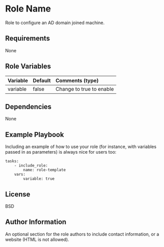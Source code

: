 Role Name
=========

Role to configure an AD domain joined machine.

Requirements
------------

None

Role Variables
--------------

| Variable                          | Default                 | Comments (type)                                                                                                                                                                       |
| :-------------------------------- | :---------------------- | :------------------------------------------------------------------------------------------------------------------------------------------------------------------------------------ |
| variable            | false                   | Change to true to enable

Dependencies
------------

None

Example Playbook
----------------

Including an example of how to use your role (for instance, with variables passed in as parameters) is always nice for users too:

    tasks:
        - include_role:
            name: role-template
        vars:
            variable: true

License
-------

BSD

Author Information
------------------

An optional section for the role authors to include contact information, or a website (HTML is not allowed).